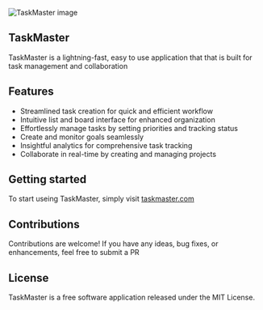 ![TaskMaster image]()

## TaskMaster
TaskMaster is a lightning-fast, easy to use application that that is built for task management and collaboration

## Features
- Streamlined task creation for quick and efficient workflow
- Intuitive list and board interface for enhanced organization
- Effortlessly manage tasks by setting priorities and tracking status
- Create and monitor goals seamlessly
- Insightful analytics for comprehensive task tracking
- Collaborate in real-time by creating and managing projects

## Getting started
To start useing TaskMaster, simply visit [taskmaster.com](https://taskmaster-pm.vercel.app/)

## Contributions
Contributions are welcome! If you have any ideas, bug fixes, or enhancements, feel free to submit a PR

## License
TaskMaster is a free software application released under the MIT License.

